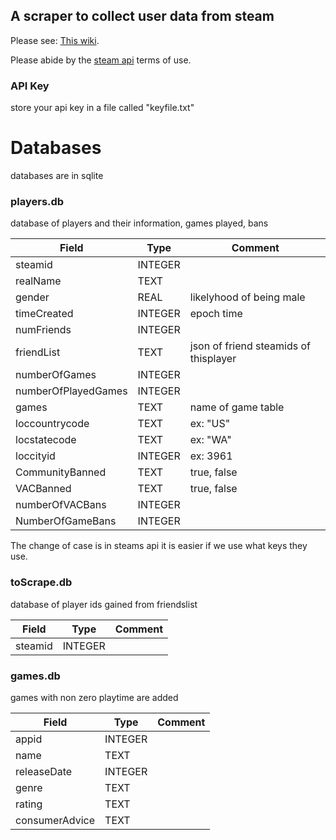 ##  A scraper to collect user data from steam

Please see: [This wiki](https://developer.valvesoftware.com/wiki/Steam_Web_API#GetPlayerSummaries_.28v0002.29 ).

Please abide by the [steam api](http://steamcommunity.com/dev) terms of use.


### API Key

store your api key in a file called "keyfile.txt"

# Databases 

databases are in sqlite

### players.db

database of players and their information, games played, bans

Field | Type | Comment
--- | --- | --- 
steamid | INTEGER |
realName | TEXT |
gender | REAL| likelyhood of being male
timeCreated | INTEGER |epoch time
numFriends | INTEGER |
friendList | TEXT | json of friend steamids of thisplayer 
numberOfGames |INTEGER |
numberOfPlayedGames | INTEGER |
games | TEXT | name of game table
loccountrycode | TEXT | ex: "US"
locstatecode | TEXT | ex: "WA"
loccityid | INTEGER | ex: 3961
CommunityBanned | TEXT | true, false 
VACBanned | TEXT | true, false
numberOfVACBans | INTEGER |
NumberOfGameBans | INTEGER |

The change of case is in steams api it is easier if we use what keys they use.


### toScrape.db

database of player ids gained from friendslist

Field | Type | Comment
--- | --- | --- 
steamid  | INTEGER | 


### games.db

games with non zero playtime are added 

Field | Type | Comment
--- | --- | --- 
appid | INTEGER | 
name | TEXT |
releaseDate | INTEGER |
genre | TEXT |
rating | TEXT |
consumerAdvice | TEXT
